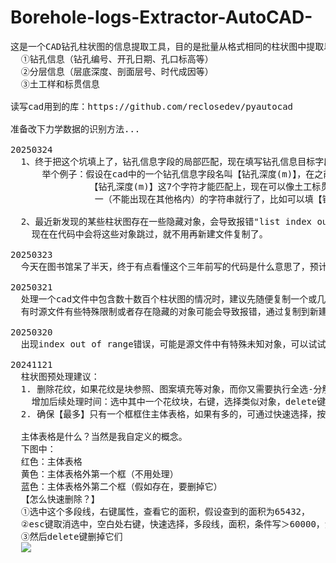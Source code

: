 # Borehole-logs-Extractor-AutoCAD-
<pre>
这是一个CAD钻孔柱状图的信息提取工具，目的是批量从格式相同的柱状图中提取以下内容：  
  ①钻孔信息（钻孔编号、开孔日期、孔口标高等）
  ②分层信息（层底深度、剖面层号、时代成因等）
  ③土工样和标贯信息

读写cad用到的库：https://github.com/reclosedev/pyautocad

准备改下力学数据的识别方法...
  
20250324
  1、终于把这个坑填上了，钻孔信息字段的局部匹配，现在填写钻孔信息目标字段时也可以填写部分字符串了：
      举个例子：假设在cad中的一个钻孔信息字段名叫【钻孔深度(m)】，在之前的版本，在软件里填写字段名时要填写完整的
               【钻孔深度(m)】这7个字符才能匹配上，现在可以像土工标贯和分层信息目标字段那样，填写连续、局部且唯
                一（不能出现在其他格内）的字符串就行了，比如可以填【钻孔深度】、【孔深度(m)】、【孔深度(】、【钻孔深】等。
  
  2、最近新发现的某些柱状图存在一些隐藏对象，会导致报错"list index out of range"。有时全选复制到新建文件可以把它们排除掉，
    现在在代码中会将这些对象跳过，就不用再新建文件复制了。
  
20250323
  今天在图书馆呆了半天，终于有点看懂这个三年前写的代码是什么意思了，预计很快可以把钻孔信息的字符串部分匹配修好。
  
20250321
  处理一个cad文件中包含数十数百个柱状图的情况时，建议先随便复制一个或几个图到新建的文件中，测试下识别的效果。
  有时源文件有些特殊限制或者存在隐藏的对象可能会导致报错，通过复制到新建的文件可能有用。
  
20250320
  出现index out of range错误，可能是源文件中有特殊未知对象，可以试试选中目标柱状图图形，复制到新建的空白dwg再执行识别
  
20241121
  柱状图预处理建议：
  1. 删除花纹，如果花纹是块参照、图案填充等对象，而你又需要执行全选-分解，则应先批量清理花纹块对象，否则花纹会被分解成很多短线，
    增加后续处理时间：选中其中一个花纹块，右键，选择类似对象，delete键删除。
  2. 确保【最多】只有一个框框住主体表格，如果有多的，可通过快速选择，按面积大小来筛选出全部多余的框，删掉。

  主体表格是什么？当然是我自定义的概念。
  下图中：
  红色：主体表格
  黄色：主体表格外第一个框（不用处理）
  蓝色：主体表格外第二个框（假如存在，要删掉它）
  【怎么快速删除？】
  ①选中这个多段线，右键属性，查看它的面积，假设查到的面积为65432，
  ②esc键取消选中，空白处右键，快速选择，多段线，面积，条件写＞60000，添加到选择集，就可以选中所有这个类型的框，
  ③然后delete键删掉它们
  <a href="https://sm.ms/image/nh6j3UDOapZ2rAS" target="_blank"><img src="https://s2.loli.net/2024/11/21/nh6j3UDOapZ2rAS.png" ></a>


<pre>
